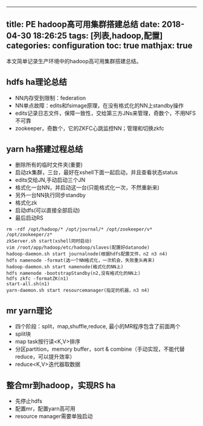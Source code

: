 
---
title: PE hadoop高可用集群搭建总结
date: 2018-04-30 18:26:25
tags: [列表,hadoop,配置]
categories: configuration
toc: true
mathjax: true
---

本文简单记录生产环境中的hadoop高可用集群搭建总结。

<!-- more -->


## hdfs ha理论总结

- NN内存受到限制：federation
- NN单点故障：edits和fsimage原理，在没有格式化的NN上standby操作
- edits记录日志文件，保障一致性，交给第三方JNs来管理，奇数个，不用NFS不可靠
- zookeeper，奇数个，它的ZKFC心跳监控NN；管理和切换zkfc

## yarn ha搭建过程总结

- 删除所有的临时文件夹(重要)
- 启动zk集群，三台，最好在xshell下面一起启动，并且查看状态status
- edits交给JN,手动启动三个JN
- 格式化一台NN，并启动这一台(只能格式化一次，不然重新来)
- 另外一台NN执行同步standby
- 格式化zk
- 启动dfs(可以直接全部启动)
- 最后启动RS
```
rm -rdf /opt/hadoop/* /opt/journal/* /opt/zookeeper/v* /opt/zookeeper/z*
zkServer.sh start(xshell同时启动)
vim /root/app/hadoop/etc/hadoop/slaves(配置好datanode)
hadoop-daemon.sh start journalnode(根据hdfs配置文件，n2 n3 n4)
hdfs namenode -format(选一个NN格式化，一次机会，失败重头再来)
hadoop-daemon.sh start namenode(格式化的NN上)
hdfs namenode -bootstrapStandby(n2,没有格式化的NN上)
hdfs zkfc -formatZK(n1)
start-all.sh(n1)
yarn-daemon.sh start resourcemanager(指定的机器，n3 n4)
```

## mr yarn理论

- 四个阶段：split，map,shuffle,reduce, 最小的MR程序包含了前面两个
- split块
- map task按行读<K,V>排序
- 分区partition，memory buffer，sort & combine（手动实现，不能代替reduce，可以提升效率）
- reduce<K,V>迭代器取数据

## 整合mr到hadoop，实现RS ha

- 先停止hdfs
- 配置mr，配置yarn高可用
- resource manager需要单独启动
